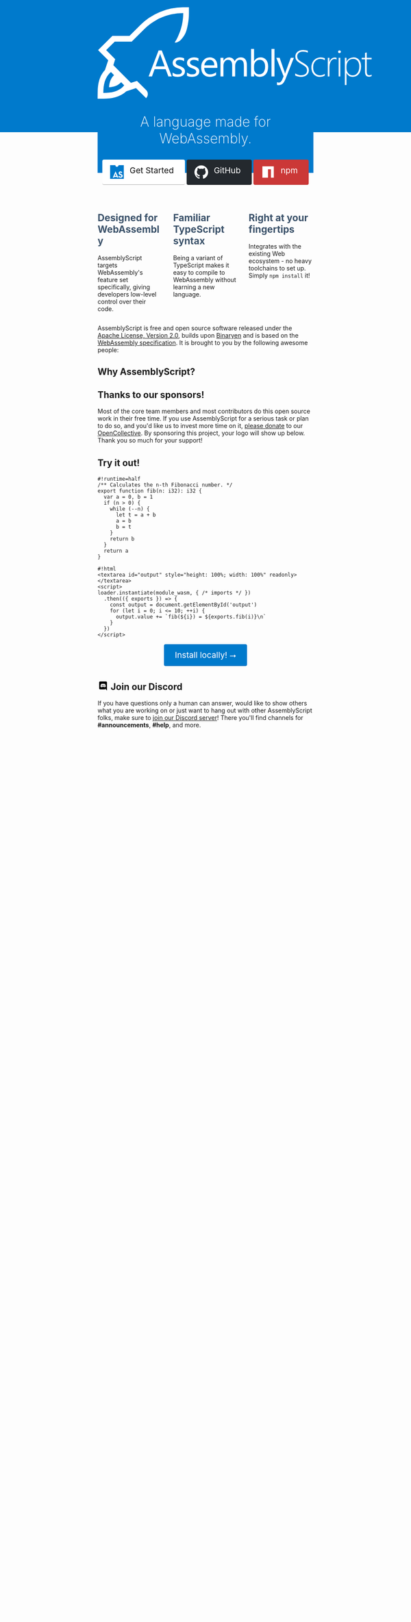 ```yaml
---
metaTitle: AssemblyScript
description: Definitely not a TypeScript to WebAssembly compiler 🚀
navbar: false
sidebar: false
editLink: false
pageClass: frontpage
---
```


<div id="hero">
  <div id="logo">
    <svg viewBox="0 0 768 256"><path d="M239.972.004a168.23 168.23 0 00-33.502 3.339 163.17 163.17 0 00-31.722 9.684 169.571 169.571 0 00-29.385 15.693c-9.275 6.159-17.919 13.246-25.933 21.26L89.378 80.032H41.405L1.336 119.99l28.382 28.383-9.127 27.269c-5.12 5.713-9.089 11.576-11.909 17.586a87.137 87.137 0 00-6.121 18.81C1.299 218.644.557 225.582.334 232.854A759.765 759.765 0 000 256.004h16.028c6.01 0 11.873-.297 17.586-.891a93.642 93.642 0 0016.584-3.227 76.878 76.878 0 0015.694-6.233c5.046-2.671 9.87-6.085 14.47-10.24l27.27-9.127 28.382 28.382c6.333-7.12 6.333-16.517.012-22.776l-25.708-25.49-16.892 5.315-49.288-49.368 5.107-17.02-25.203-25.34 23.93-23.929 47.495.183 35.316-35.022a152.05 152.05 0 0117.03-14.692 161.081 161.081 0 0119.144-12.243c3.024-1.707 3.964-2.176 7.569-3.673 10.24-4.897 20.85-8.533 31.832-10.908a154.989 154.989 0 0133.614-3.673c0 11.353-1.224 22.52-3.673 33.502-2.448 10.982-6.085 21.63-10.908 31.945-1.384 3.247-1.853 4.187-3.673 7.568-1.818 3.34-5.664 9.548-5.664 9.548 14.385 1.764 27.298-18.366 31.546-29.71 2.326-6.241 3.765-12.78 5.061-19.35a168.234 168.234 0 003.34-33.503V.004zM37.51 181.541l8.46 8.46c-2.45 2.373-4.527 4.86-6.234 7.457a47.432 47.432 0 00-4.119 8.236 56.942 56.942 0 00-2.447 8.793c-.52 3.042-.929 6.234-1.226 9.573 3.34-.297 6.53-.742 9.572-1.336a44.096 44.096 0 008.794-2.45 38.85 38.85 0 008.236-4.117c2.597-1.632 5.083-3.674 7.457-6.122l8.46 8.459c-3.487 4.452-7.494 8.051-12.02 10.797a60.64 60.64 0 01-14.47 6.567 75.691 75.691 0 01-15.917 3.228 146.96 146.96 0 01-16.028.89c0-5.269.26-10.648.78-16.14a86.584 86.584 0 013.227-15.804 67.096 67.096 0 016.567-14.47c2.82-4.526 6.456-8.534 10.908-12.021z"/><path d="M207.866 193.652H198.4l-7.735-20.458h-30.942l-7.277 20.458h-9.517l27.99-72.977h8.855zm-20-28.143l-11.45-31.094q-.56-1.526-1.12-4.885h-.204q-.509 3.104-1.17 4.885l-11.349 31.094zm22.417 26.26v-8.957q6.82 5.038 15.013 5.038 10.992 0 10.992-7.328 0-2.087-.967-3.511-.916-1.476-2.544-2.596-1.578-1.12-3.766-1.985-2.138-.916-4.631-1.883-3.46-1.374-6.107-2.748-2.596-1.425-4.377-3.155-1.73-1.781-2.646-4.02-.865-2.24-.865-5.242 0-3.664 1.68-6.463 1.679-2.85 4.478-4.733 2.799-1.934 6.36-2.9 3.614-.967 7.43-.967 6.77 0 12.113 2.34v8.448q-5.75-3.766-13.232-3.766-2.34 0-4.224.56-1.883.51-3.257 1.476-1.323.967-2.086 2.341-.713 1.323-.713 2.952 0 2.035.713 3.41.763 1.373 2.188 2.442 1.425 1.069 3.46 1.934 2.036.865 4.632 1.883 3.46 1.323 6.208 2.748 2.749 1.374 4.682 3.155 1.934 1.73 2.952 4.02 1.069 2.29 1.069 5.446 0 3.867-1.73 6.717-1.68 2.85-4.53 4.733-2.85 1.883-6.565 2.8-3.715.915-7.786.915-8.04 0-13.944-3.104zm40.178 0v-8.957q6.82 5.038 15.013 5.038 10.992 0 10.992-7.328 0-2.087-.967-3.511-.916-1.476-2.544-2.596-1.578-1.12-3.766-1.985-2.137-.916-4.631-1.883-3.46-1.374-6.107-2.748-2.595-1.425-4.376-3.155-1.73-1.781-2.647-4.02-.865-2.24-.865-5.242 0-3.664 1.68-6.463 1.679-2.85 4.478-4.733 2.799-1.934 6.361-2.9 3.613-.967 7.43-.967 6.769 0 12.112 2.34v8.448q-5.75-3.766-13.231-3.766-2.341 0-4.224.56-1.883.51-3.257 1.476-1.324.967-2.087 2.341-.712 1.323-.712 2.952 0 2.035.712 3.41.763 1.373 2.188 2.442 1.425 1.069 3.461 1.934 2.036.865 4.631 1.883 3.46 1.323 6.209 2.748 2.748 1.374 4.682 3.155 1.933 1.73 2.951 4.02 1.069 2.29 1.069 5.446 0 3.867-1.73 6.717-1.68 2.85-4.53 4.733-2.85 1.883-6.565 2.8-3.715.915-7.786.915-8.04 0-13.944-3.104zm85.216-22.087h-36.793q.203 8.703 4.682 13.435 4.478 4.733 12.315 4.733 8.804 0 16.183-5.801v7.837q-6.87 4.987-18.168 4.987-11.043 0-17.353-7.074-6.31-7.124-6.31-20 0-12.162 6.87-19.796 6.92-7.684 17.15-7.684 10.229 0 15.827 6.615 5.597 6.616 5.597 18.372zm-8.55-7.073q-.05-7.227-3.51-11.247-3.41-4.02-9.517-4.02-5.903 0-10.025 4.223-4.123 4.224-5.09 11.044zm91.223 31.043h-8.347v-29.924q0-8.651-2.697-12.519-2.646-3.868-8.957-3.868-5.343 0-9.11 4.886-3.714 4.885-3.714 11.705v29.72h-8.346V162.71q0-15.369-11.858-15.369-5.496 0-9.058 4.631-3.562 4.58-3.562 11.96v29.72h-8.346V141.54h8.346v8.244h.203q5.547-9.465 16.183-9.465 5.344 0 9.313 3.002 3.97 2.952 5.445 7.786 5.802-10.788 17.303-10.788 17.201 0 17.201 21.22zm20.33-7.532h-.203v7.532h-8.346v-77.15h8.346V150.7h.203q6.158-10.381 18.015-10.381 10.026 0 15.675 7.022 5.7 6.972 5.7 18.728 0 13.079-6.362 20.967-6.361 7.837-17.405 7.837-10.33 0-15.623-8.753zm-.203-21.018v7.278q0 6.463 4.173 10.992 4.223 4.478 10.687 4.478 7.582 0 11.857-5.801 4.326-5.802 4.326-16.133 0-8.702-4.02-13.638-4.021-4.937-10.891-4.937-7.278 0-11.705 5.09-4.427 5.038-4.427 12.671zm57.277 28.55h-8.346v-77.15h8.346zm54.376-52.112l-23.969 60.458q-6.412 16.183-18.015 16.183-3.257 0-5.445-.662v-7.48q2.697.915 4.936.915 6.31 0 9.466-7.531l4.173-9.873-20.357-52.01h9.263l14.096 40.102q.255.763 1.069 3.969h.305q.255-1.221 1.018-3.868l14.81-40.203zM553.77 191.056v-5.75q7.837 4.987 15.877 4.987 8.55 0 12.977-3.511 4.428-3.563 4.428-9.924 0-5.598-3.003-8.906-2.951-3.359-12.875-9.11-11.094-6.462-14.046-10.788-2.951-4.377-2.951-10.076 0-7.736 6.005-13.13 6.005-5.394 16.03-5.394 6.514 0 13.028 2.188v5.292q-6.412-2.9-13.69-2.9-7.43 0-11.806 3.766-4.326 3.765-4.326 9.567 0 5.598 2.952 8.906 3.002 3.308 12.875 9.007 10.23 5.802 13.588 10.331 3.41 4.478 3.41 10.33 0 8.398-5.853 13.69-5.801 5.293-16.437 5.293-3.766 0-8.703-1.17-4.885-1.171-7.48-2.698zm82.926.306q-5.802 3.562-13.843 3.562-10.636 0-17.15-7.277-6.514-7.329-6.514-19.135 0-12.417 7.329-20.305 7.328-7.94 18.829-7.94 5.954 0 11.552 2.443v5.293q-5.598-3.46-12.265-3.46-9.16 0-14.86 6.615-5.7 6.565-5.7 17.049 0 10.127 5.192 16.284 5.241 6.158 13.79 6.158 7.838 0 13.64-4.173zm33.054-44.937q-2.342-1.679-5.497-1.679-6.158 0-10.33 6.361-4.174 6.362-4.174 18.066v24.479h-4.58V141.54h4.58v11.552h.204q1.78-5.954 5.649-9.262 3.867-3.308 8.956-3.308 2.901 0 5.191.916zm8.116-18.015q-1.526 0-2.697-1.12-1.17-1.119-1.17-2.85 0-1.679 1.17-2.696 1.221-1.07 2.697-1.07 1.578 0 2.748 1.019 1.222 1.018 1.222 2.748 0 1.628-1.17 2.799-1.171 1.17-2.8 1.17zm-2.29 65.242V141.54h4.682v52.112zm22.265-9.262h-.204v33.231h-4.681V141.54h4.681v10.738h.204q2.799-5.75 7.99-8.855 5.242-3.155 11.501-3.155 9.924 0 15.47 6.87 5.599 6.82 5.599 18.575 0 13.079-6.413 21.17-6.36 8.041-16.844 8.041-11.705 0-17.303-10.534zm-.204-19.39v6.565q0 7.837 4.937 13.486 4.936 5.598 12.977 5.598 7.99 0 12.977-6.82 4.987-6.87 4.987-18.014 0-9.771-4.58-15.522-4.58-5.75-12.214-5.75-9.109 0-14.096 6.106-4.988 6.107-4.988 14.351zm70.357 27.94q-3.664 1.73-6.87 1.73-11.553 0-11.553-13.843v-35.012h-9.363v-4.275h9.363v-13.537q1.12-.407 2.341-.814 1.222-.356 2.341-.763v15.114h13.74v4.275h-13.74v34.402q0 5.394 1.68 7.837 1.73 2.392 5.801 2.392 2.9 0 6.26-1.883z"/></svg>
  </div>
  <h1>A language made for WebAssembly.</h1>
  <p class="action">
    <a href="/introduction.html" class="docs">
      <svg xmlns="http://www.w3.org/2000/svg" viewBox="0 0 256 256"><path d="M0 0v256h256V0h-98.4c0 15-11.1 30-29.4 30A29.5 29.5 0 0198.5 0z" fill="#007acc"/><path d="M100.35 117.107h2.025l52.506 115.818h-24.818l-5.402-13H78.063l-5.402 13H49.869zm15.87 83.065l-8.274-19.922q-1.35-3.377-2.532-6.753-1.182-3.377-2.195-6.585-1.182-3.714-2.195-7.26-1.181 4.222-2.194 7.43-1.013 3.207-2.195 6.921-1.182 3.546-2.364 6.247l-8.273 19.922zm79.306 34.273q-8.273 0-15.026-1.857-6.753-1.858-12.156-5.065-5.402-3.208-9.454-7.598-3.883-4.558-6.416-9.623l19.247-11.143q3.883 6.247 9.117 10.299 5.402 4.052 14.181 4.052 7.429 0 11.65-3.208 4.39-3.377 4.39-8.442 0-6.077-4.56-9.116-4.558-3.04-12.661-6.585l-5.91-2.532q-6.415-2.702-11.649-5.91-5.234-3.207-8.948-7.428-3.714-4.22-5.74-9.623-2.026-5.403-2.026-12.663 0-6.584 2.364-12.324 2.532-5.74 6.922-9.961 4.558-4.22 10.974-6.585 6.415-2.363 14.35-2.363 11.312 0 19.416 4.39 8.272 4.22 14.182 14.519l-18.403 11.818q-3.039-5.403-6.584-7.766-3.546-2.364-8.61-2.364-5.234 0-8.273 2.87-3.04 2.87-3.04 7.26 0 5.403 3.377 8.273 3.546 2.701 11.143 6.078l5.91 2.532q7.596 3.208 13.337 6.753 5.909 3.377 9.792 7.766 4.052 4.221 6.078 9.793 2.195 5.402 2.195 12.83 0 7.936-3.04 14.183-2.87 6.077-8.103 10.298-5.234 4.221-12.494 6.416-7.09 2.026-15.532 2.026z" fill="#fff"/></svg>
      Get Started
    </a>
    <a href="https://github.com/AssemblyScript" target="_blank" rel="noopener" class="github">
      <svg viewBox="0 0 24 24"><path fill="#fff" d="M12 .297c-6.63 0-12 5.373-12 12 0 5.303 3.438 9.8 8.205 11.385.6.113.82-.258.82-.577 0-.285-.01-1.04-.015-2.04-3.338.724-4.042-1.61-4.042-1.61C4.422 18.07 3.633 17.7 3.633 17.7c-1.087-.744.084-.729.084-.729 1.205.084 1.838 1.236 1.838 1.236 1.07 1.835 2.809 1.305 3.495.998.108-.776.417-1.305.76-1.605-2.665-.3-5.466-1.332-5.466-5.93 0-1.31.465-2.38 1.235-3.22-.135-.303-.54-1.523.105-3.176 0 0 1.005-.322 3.3 1.23.96-.267 1.98-.399 3-.405 1.02.006 2.04.138 3 .405 2.28-1.552 3.285-1.23 3.285-1.23.645 1.653.24 2.873.12 3.176.765.84 1.23 1.91 1.23 3.22 0 4.61-2.805 5.625-5.475 5.92.42.36.81 1.096.81 2.22 0 1.606-.015 2.896-.015 3.286 0 .315.21.69.825.57C20.565 22.092 24 17.592 24 12.297c0-6.627-5.373-12-12-12"></path></svg>
      <span class="title">GitHub</span>
    </a>
    <a href="https://www.npmjs.com/package/assemblyscript" target="_blank" rel="noopener" class="npm">
      <svg viewBox="0 0 24 24"><path fill="#fff" d="M2 22h9.913V7.043h5.044V22H22V2H2z"/></svg>
      <span class="title">npm</span>
    </a>
  </p>
</div>

<div id="features">
  <div class="feature">
    <h2>Designed for WebAssembly</h2>
    <p>AssemblyScript targets WebAssembly's feature set specifically, giving developers low-level control over their code.</p>
  </div>
  <div class="feature">
    <h2>Familiar TypeScript syntax</h2>
    <p>Being a variant of TypeScript makes it easy to compile to WebAssembly without learning a new language.</p>
  </div>
  <div class="feature">
    <h2>Right at your fingertips</h2>
    <p>Integrates with the existing Web ecosystem - no heavy toolchains to set up. Simply <code>npm install</code> it!</p>
  </div>
</div>

<div id="contributors">
  <p>AssemblyScript is free and open source software released under the <a href="https://www.apache.org/licenses/LICENSE-2.0" target="_blank" rel="noopener">Apache License, Version 2.0</a>, builds upon <a href="https://github.com/WebAssembly/binaryen" target="_blank" rel="noopener">Binaryen</a> and is based on the <a href="https://webassembly.org/" target="_blank" rel="noopener">WebAssembly specification</a>. It is brought to you by the following awesome people:</p>
  <Contributors />
</div>

<div id="testimonials">
  <h2>Why AssemblyScript?</h2>
  <Testimonials />
</div>

<div id="sponsors">
  <h2>Thanks to our sponsors!</h2>
  <p>Most of the core team members and most contributors do this open source work in their free time. If you use AssemblyScript for a serious task or plan to do so, and you'd like us to invest more time on it, <a href="https://opencollective.com/assemblyscript/donate" target="_blank" rel="noopener">please donate</a> to our <a href="https://opencollective.com/assemblyscript" target="_blank" rel="noopener">OpenCollective</a>. By sponsoring this project, your logo will show up below. Thank you so much for your support!</p>
  <Sponsors />
</div>

<h2>Try it out!</h2>

```editor
#!runtime=half
/** Calculates the n-th Fibonacci number. */
export function fib(n: i32): i32 {
  var a = 0, b = 1
  if (n > 0) {
    while (--n) {
      let t = a + b
      a = b
      b = t
    }
    return b
  }
  return a
}

#!html
<textarea id="output" style="height: 100%; width: 100%" readonly></textarea>
<script>
loader.instantiate(module_wasm, { /* imports */ })
  .then(({ exports }) => {
    const output = document.getElementById('output')
    for (let i = 0; i <= 10; ++i) {
      output.value += `fib(${i}) = ${exports.fib(i)}\n`
    }
  })
</script>
```

<p class="action">
  <a href="./quick-start.html">Install locally! ⭢</a>
</p>

<div id="community">
  <h2><svg xmlns="http://www.w3.org/2000/svg" viewBox="0 0 245 240"><path d="M104.4 103.9c-5.7 0-10.2 5-10.2 11.1s4.6 11.1 10.2 11.1c5.7 0 10.2-5 10.2-11.1.1-6.1-4.5-11.1-10.2-11.1zM140.9 103.9c-5.7 0-10.2 5-10.2 11.1s4.6 11.1 10.2 11.1c5.7 0 10.2-5 10.2-11.1s-4.5-11.1-10.2-11.1z"/><path class="st0" d="M189.5 20h-134C44.2 20 35 29.2 35 40.6v135.2c0 11.4 9.2 20.6 20.5 20.6h113.4l-5.3-18.5 12.8 11.9 12.1 11.2 21.5 19V40.6c0-11.4-9.2-20.6-20.5-20.6zm-38.6 130.6s-3.6-4.3-6.6-8.1c13.1-3.7 18.1-11.9 18.1-11.9-4.1 2.7-8 4.6-11.5 5.9-5 2.1-9.8 3.5-14.5 4.3-9.6 1.8-18.4 1.3-25.9-.1-5.7-1.1-10.6-2.7-14.7-4.3-2.3-.9-4.8-2-7.3-3.4-.3-.2-.6-.3-.9-.5-.2-.1-.3-.2-.4-.3-1.8-1-2.8-1.7-2.8-1.7s4.8 8 17.5 11.8c-3 3.8-6.7 8.3-6.7 8.3-22.1-.7-30.5-15.2-30.5-15.2 0-32.2 14.4-58.3 14.4-58.3 14.4-10.8 28.1-10.5 28.1-10.5l1 1.2c-18 5.2-26.3 13.1-26.3 13.1s2.2-1.2 5.9-2.9c10.7-4.7 19.2-6 22.7-6.3.6-.1 1.1-.2 1.7-.2 6.1-.8 13-1 20.2-.2 9.5 1.1 19.7 3.9 30.1 9.6 0 0-7.9-7.5-24.9-12.7l1.4-1.6s13.7-.3 28.1 10.5c0 0 14.4 26.1 14.4 58.3 0 0-8.5 14.5-30.6 15.2z"/></svg> Join our Discord</h2>
  <p>If you have questions only a human can answer, would like to show others what you are working on or just want to hang out with other AssemblyScript folks, make sure to <a href="https://discord.gg/assemblyscript" target="_blank" rel="noopener">join our Discord server</a>! There you'll find channels for <strong>#announcements</strong>, <strong>#help</strong>, and more.</p>
  <Community />
</div>

<style scoped>
#hero {
  margin-top: 2rem;
  text-align: center;
  height: 400px;
  background: #007acc;
}
#hero:before {
  content: '';
  position: absolute;
  z-index: 0;
  top: 0;
  left: 0;
  width: 100%;
  height: 520px;
  background: #007acc url(/images/header.svg) center bottom no-repeat;
  background-size: 1440px;
}
#hero > * {
  position: relative;
}
#hero h1 {
  color: #fff;
  margin: 1.3rem auto 1.8rem;
  font-size: 2rem;
  font-weight: 200;
}
#logo {
  display: inline-block;
  width: 640px;
}
#logo svg {
  width: 100%;
  height: 100%;
  max-height: 240px;
  fill: #fff;
}
@media only screen and (max-width: 740px) {
  #logo {
    width: 100%;
  }
  #logo svg {
    max-height: 213px;
  }
}
#features {
  padding: 1.2rem 0 0;
  margin-top: 2.5rem;
  display: flex;
  flex-wrap: wrap;
  align-items: flex-start;
  align-content: stretch;
  justify-content: space-between;
}
#features .feature {
  flex-grow: 1;
  flex-basis: 30%;
  max-width: 30%;
}
#features h2 {
  font-size: 1.4rem;
  border-bottom: none;
  padding-bottom: 0;
  color: #3a5169;
}
.action {
  text-align: center;
  user-select: none;
}
.action a {
  display: inline-block;
  font-size: 1.2rem;
  color: #fff;
  background-color: #007acc;
  padding: .8rem 1.6rem;
  border-radius: 4px;
  transition: background-color .1s ease;
  box-sizing: border-box;
  border-bottom: 1px solid #006eb8;
  text-decoration: none !important;
  margin: 0.1rem 0;
}
.action a:hover {
  background-color: #1a8ae7;
}
.action a svg {
  width: 2em;
  position: relative;
  left: -10px;
  float: left;
  height: 32px;
}
.action a.docs {
  color: #111;
  background: #fff;
  border-bottom-color: #aaa;
}
.action a.docs:hover {
  background: #eee;
}
.action a.github {
  color: #fff;
  background: #24292e;
  border-bottom-color: #101214;
}
.action a.github:hover {
  background: #3e464f;
}
.action a.npm {
  color: #fff;
  background: #cb3837;
  border-bottom-color: #ba3232;
}
.action a.npm:hover {
  background: #eb3f3f;
}
.action .codicon[class*='codicon-'] {
  font-size: 32px;
  vertical-align: -8px;
}
@media only screen and (max-width: 720px) {
  .action a.github svg {
    float: none;
    left: 0;
    margin-bottom: -0.5rem;
  }
  .action a.npm {
    display: none;
  }
  .action a.github .title {
    display: none;
  }
  #features .feature {
    flex-basis: 100%;
    max-width: 100%;
  }
}
@media only screen and (max-width: 640px) {
  #playground {
    display: none;
  }
}
#sponsors {
  margin-bottom: 2rem;
}
#community h2 svg {
  display: inline-block;
  height: 25px;
  position: relative;
  top: 3px;
}
</style>

<style>
.frontpage .page-edit {
  display: none;
}
</style>
